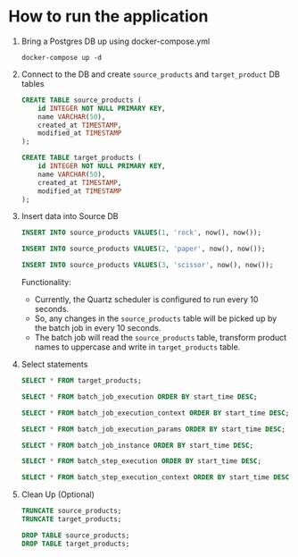 # How to run the application

1. Bring a Postgres DB up using docker-compose.yml

   ```
   docker-compose up -d
   ```

2. Connect to the DB and create `source_products` and `target_product` DB tables
   
   ```sql
   CREATE TABLE source_products (
       id INTEGER NOT NULL PRIMARY KEY,
       name VARCHAR(50),
       created_at TIMESTAMP,
       modified_at TIMESTAMP
   );
   
   CREATE TABLE target_products (
       id INTEGER NOT NULL PRIMARY KEY,
       name VARCHAR(50),
       created_at TIMESTAMP,
       modified_at TIMESTAMP
   );
   ```

3. Insert data into Source DB

   ```sql
   INSERT INTO source_products VALUES(1, 'rock', now(), now());
   
   INSERT INTO source_products VALUES(2, 'paper', now(), now());
   
   INSERT INTO source_products VALUES(3, 'scissor', now(), now());
   ```

   Functionality:

   * Currently, the Quartz scheduler is configured to run every 10 seconds.
   * So, any changes in the `source_products` table will be picked up by the batch job in every 10 seconds.
   * The batch job will read the `source_products` table, transform product names to uppercase and write in `target_products` table.

4. Select statements

   ```sql
   SELECT * FROM target_products;

   SELECT * FROM batch_job_execution ORDER BY start_time DESC;

   SELECT * FROM batch_job_execution_context ORDER BY start_time DESC;

   SELECT * FROM batch_job_execution_params ORDER BY start_time DESC;

   SELECT * FROM batch_job_instance ORDER BY start_time DESC;

   SELECT * FROM batch_step_execution ORDER BY start_time DESC;

   SELECT * FROM batch_step_execution_context ORDER BY start_time DESC;
   ```

5. Clean Up (Optional)

   ```sql
   TRUNCATE source_products;
   TRUNCATE target_products;
   
   DROP TABLE source_products;
   DROP TABLE target_products;
   ```